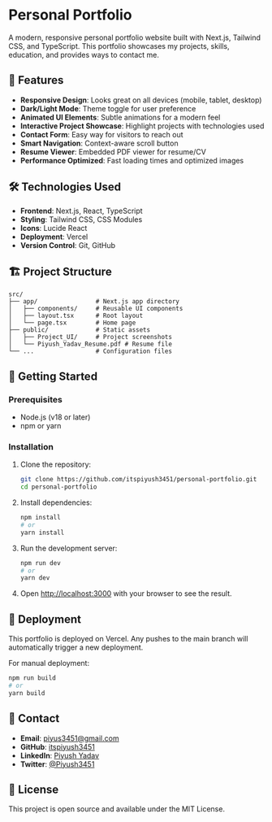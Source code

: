 # Personal Portfolio

A modern, responsive personal portfolio website built with Next.js, Tailwind CSS, and TypeScript. This portfolio showcases my projects, skills, education, and provides ways to contact me.

## 🚀 Features

- **Responsive Design**: Looks great on all devices (mobile, tablet, desktop)
- **Dark/Light Mode**: Theme toggle for user preference
- **Animated UI Elements**: Subtle animations for a modern feel
- **Interactive Project Showcase**: Highlight projects with technologies used
- **Contact Form**: Easy way for visitors to reach out
- **Smart Navigation**: Context-aware scroll button
- **Resume Viewer**: Embedded PDF viewer for resume/CV
- **Performance Optimized**: Fast loading times and optimized images

## 🛠️ Technologies Used

- **Frontend**: Next.js, React, TypeScript
- **Styling**: Tailwind CSS, CSS Modules
- **Icons**: Lucide React
- **Deployment**: Vercel
- **Version Control**: Git, GitHub

## 🏗️ Project Structure

```
src/
├── app/                # Next.js app directory
│   ├── components/     # Reusable UI components
│   ├── layout.tsx      # Root layout
│   └── page.tsx        # Home page
├── public/             # Static assets
│   ├── Project_UI/     # Project screenshots
│   └── Piyush_Yadav_Resume.pdf # Resume file
└── ...                 # Configuration files
```

## 🔧 Getting Started

### Prerequisites

- Node.js (v18 or later)
- npm or yarn

### Installation

1. Clone the repository:
   ```bash
   git clone https://github.com/itspiyush3451/personal-portfolio.git
   cd personal-portfolio
   ```

2. Install dependencies:
   ```bash
   npm install
   # or
   yarn install
   ```

3. Run the development server:
   ```bash
   npm run dev
   # or
   yarn dev
   ```

4. Open [http://localhost:3000](http://localhost:3000) with your browser to see the result.

## 🚢 Deployment

This portfolio is deployed on Vercel. Any pushes to the main branch will automatically trigger a new deployment.

For manual deployment:

```bash
npm run build
# or
yarn build
```

## 📱 Contact

- **Email**: piyus3451@gmail.com
- **GitHub**: [itspiyush3451](https://github.com/itspiyush3451)
- **LinkedIn**: [Piyush Yadav](https://www.linkedin.com/in/piyush-yadav-609500234/)
- **Twitter**: [@Piyush3451](https://twitter.com/Piyush3451)

## 📄 License

This project is open source and available under the MIT License.
